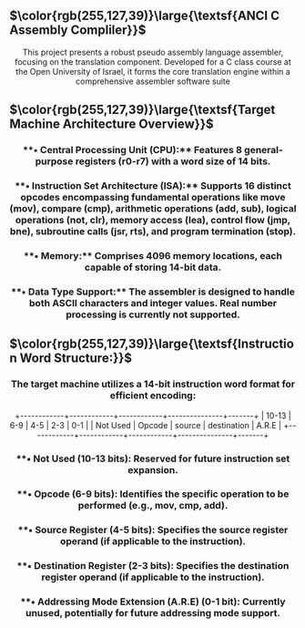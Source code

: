 </div>

## $\color{rgb(255,127,39)}\large{\textsf{ANCI C Assembly Compliler}}$

<div align="center">

This project presents a robust pseudo assembly language assembler, focusing on the translation component. Developed for a C class course at the Open University of Israel, it forms the core translation engine within a comprehensive assembler software suite

</div>

## $\color{rgb(255,127,39)}\large{\textsf{Target Machine Architecture Overview}}$

<div align="center">

<h3>**• Central Processing Unit (CPU):** Features 8 general-purpose registers (r0-r7) with a word size of 14 bits.</h3>
<h3>**• Instruction Set Architecture (ISA):** Supports 16 distinct opcodes encompassing fundamental operations like move (mov), compare (cmp), arithmetic operations (add, sub), logical operations (not, clr), memory access (lea), control flow (jmp, bne), subroutine calls (jsr, rts), and program termination (stop).</h3>
<h3>**• Memory:** Comprises 4096 memory locations, each capable of storing 14-bit data.</h3>
<h3>**• Data Type Support:** The assembler is designed to handle both ASCII characters and integer values. Real number processing is currently not supported.</h3>

</div>

## $\color{rgb(255,127,39)}\large{\textsf{Instruction Word Structure:}}$

<div align="center">

<h3>The target machine utilizes a 14-bit instruction word format for efficient encoding:</h3>
+------------+------------+------------+---------------+-------+
|    10-13   |     6-9    |     4-5    |      2-3      |  0-1  |
|  Not Used  |   Opcode   |   source   |  destination  | A.R.E |
+------------+------------+------------+---------------+-------+
<h3>**• Not Used (10-13 bits): Reserved for future instruction set expansion.</h3>
<h3>**• Opcode (6-9 bits): Identifies the specific operation to be performed (e.g., mov, cmp, add).</h3>
<h3>**• Source Register (4-5 bits): Specifies the source register operand (if applicable to the instruction).</h3>
<h3>**• Destination Register (2-3 bits): Specifies the destination register operand (if applicable to the instruction).</h3>
<h3>**• Addressing Mode Extension (A.R.E) (0-1 bit): Currently unused, potentially for future addressing mode support.</h3>
